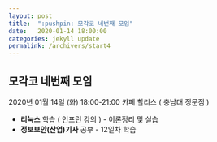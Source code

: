 ```yaml
---
layout: post
title:  ":pushpin: 모각코 네번째 모임"
date:   2020-01-14 18:00:00
categories: jekyll update
permalink: /archivers/start4
---
```


## 모각코 네번째 모임 ##

2020년 01월 14일 (화)
18:00-21:00
카페 할리스 ( 충남대 정문점 )

* **리눅스** 학습 ( 인프런 강의 ) - 이론정리 및 실습
* **정보보안(산업)기사** 공부 - 12일차 학습
